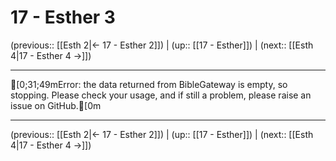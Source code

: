 # 17 - Esther 3

(previous:: [[Esth 2|← 17 - Esther 2]]) | (up:: [[17 - Esther]]) | (next:: [[Esth 4|17 - Esther 4 →]])

***
[0;31;49mError: the data returned from BibleGateway is empty, so stopping. Please check your usage, and if still a problem, please raise an issue on GitHub.[0m

***

(previous:: [[Esth 2|← 17 - Esther 2]]) | (up:: [[17 - Esther]]) | (next:: [[Esth 4|17 - Esther 4 →]])

